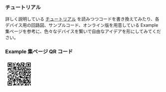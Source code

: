### チュートリアル

詳しく説明している [チュートリアル](readme.md) を読みつつコードを書き換えてみたり、各デバイス用の回路図、サンプルコード、オンライン版を用意している Example 集ページを参考に、色々なデバイスを繋いで自由なアイデアを形にしてみてください。

### Example 集ページ QR コード
<img src="imgs/qr-examples.png" padding-left="20px">

